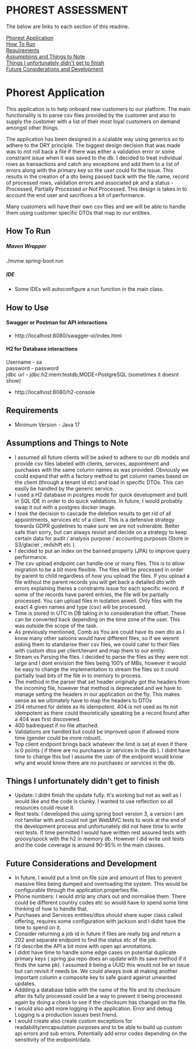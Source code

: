 # PHOREST ASSESSMENT

The below are links to each section of this readme.

[Phorest Application](#phorest-application)  
[How To Run](#how-to-run)  
[Requirements](#requirements)  
[Assumptions and Things to Note](#Assumptions)   
[Things I unfortunately didn't get to finish](#things-i-unfortunately-didnt-get-to-finish)   
[Future Considerations and Development](#future-considerations)  

# Phorest Application   

This application is to help onboard new customers to our platform. 
The main functionality is to parse csv files provided by the customer
and also to supply the customer with a list of their most loyal customers
on demand amongst other things.   
  
The application has been designed in a scalable way using generics
so to adhere to the DRY principle. The biggest design decision that was made
was to not roll back a file if there was either a validation error or some constraint
issue when it was saved to the db. I decided to treat individual rows as transactions and
catch any exceptions and add them to a list of errors along with the primary key so the user
could fix the issue. This results in the creation of a dto being passed back with the file name,
record of processed rows, validation errors and associated pk and a status - Processed, Partially
Processed or Not Processed. This design is takes in to account the end user and sacrifices a bit of
performance. 

Many customers will have their own csv files
and we will be able to handle them using customer specific DTOs that map to our entities. 


## How To Run
##### Maven Wrapper
./mvnw spring-boot:run

##### IDE
- Some IDEs will autoconfigure a run function in the main class.

## How to Use

#### Swagger or Postman for API interactions 
- http://localhost:8080/swagger-ui/index.html    

#### H2 for Database interactions   

Username - sa  
password - password  
jdbc url - jdbc:h2:mem:testdb;MODE=PostgreSQL (sometimes it doesnt show)

- http://localhost:8080/h2-console   

## Requirements  
- Minimum Version - Java 17

## Assumptions and Things to Note  
- I assumed all future clients will be asked to adhere to our db models and provide csv 
files labeled with clients, services, appointment and purchases with the same column 
names as was provided. Obviously we could expand that with a factory method to get column names
based on the client (through a tenant id etc) and load in specific DTOs. This can easily be
handled by the generic service. 
- I used a H2 database in postgres mode for quick development and built in SQL IDE
in order to do quick validations. In future, I would probably swap it out with a postgres
docker image.
- I took the decision to cascade the deletion results to get rid of all appointments, services etc of a client.
This is a defensive strategy towards GDPR guidelines to make sure we are not vulnerable. 
Better safe than sorry, but can always revisit and decide on a strategy to keep certain 
data for audit / analysis purpose / accounting purposes (Store in S3/glacier , redshift etc ).
- I decided to put an index on the banned property (JPA) to improve query performance.
- The csv upload endpoint can handle one or many files. This is to allow migration to be a bit more flexible. 
The files will be processed in order by parent to child regardless of how you upload the 
files. If you upload a file without the parent records you will get back a detailed dto
with errors explaining theres a constraints issue for each specific record. If some of the records have parent entries,
the file will be partially processed. You can upload files in isolation aswell. Only files with the exact
4 given names and type (csv) will be processed.
- Time is stored in UTC in DB taking in to consideration the offset. These can be converted back depending 
on the time zone of the user. This was outside the scope of the task.
- As previously mentioned, Comb as You are could have its own dto as I know many other saloons would have different files,
so if we werent asking them to standarise their csv files, we could cater to their files with custom dtos 
per client/tenant and map them to our entity.
- Stream vs Parsing the files. I decided to parse the files as they were not large and I dont envision 
the files being 100’s of MBs, however it would be easy to change the implementation
to stream the files so it could partially load bits of the file in to memory to process.
- The method in the parser that set header originally got the headers from the incoming file, 
however that method is deprecated and we have to manage setting the headers in our application on the fly. 
This makes sense as we ultimately have to map the headers to DTOs
- 204 returned for delete as its idempotent. 404 is not used as its not idempotent as there could theoretically
speaking be a record found after a 404 was first discovered.
- 400 badrequest if no file attached.
- Validations are handled but could be improved upon if allowed more time (gender could be more robust).
- Top client endpoint brings back whatever the limit is set at even if there is 0 points ( if there are no purchases or
services in the db ). I didnt have time to change this but I assume the user of the endpoint
would know why and would know there are no purchases or services in the db.

## Things I unfortunately didn't get to finish
- Update: I didnt finish the update fully. It's working but not as well as I would like and the code
is clunky. I wanted to use reflection so all resources could reuse it.
- Rest tests: I developed this using spring boot version 3, a version I am not familiar with and could not get WebMVC tests to work
at the end of the development process and unfortunately did not have time to write rest tests. If time permitted I would
have written rest assured tests with groovy/spock with the h2 in memory db. However I did write unit tests and the code 
coverage is around 90-95% in the main classes.

## Future Considerations and Development
- In future, I would put a limit on file size and amount of files to prevent massive files being dumped and
overloading the system. This would be configurable through the application.properties file.
- Phone numbers: I would strip any chars out and normalise them. There could be different country codes
etc so would have to spend some time thinking of how to handle that.
- Purchases and Services entities/dtos should share super class called offering, 
requires some configuration with jackson and I didnt have the time to spend on it.
- Consider returning a job id in future if files are really big and return a 202 
and separate endpoint to find the status etc of the job.
- I’d describe the API a bit more with open api annotations.
- I didnt have time to handle some edge cases on potential duplicate primary keys 
( spring jpa repo does an update with its save method if it finds the same pk). 
I assumed it being a UUID this would not be an issue but can revisit if needs be. 
We could always look at making another important column a composite key to safe guard against
unwanted updates.
- Addding a database table with the name of the file and its checksum after its fully processed
could be a way to prevent it being processed again by doing a check to see if the checksum has 
changed on the file.
- I would also add more logging in the application. Error and debug Logging is a production issues best friend.
- I would create also create custom exceptions for readability/encapsulation purposes and to be able to build up
custom api errors and sub errors. Potentially add error codes depending on the sensitivity of the endpoint/data.
